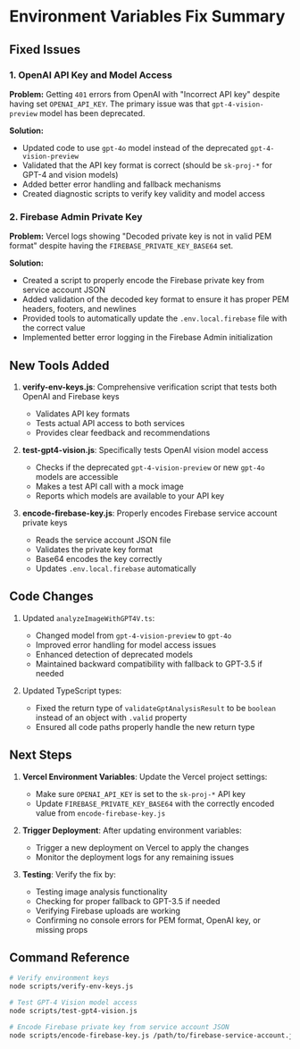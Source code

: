 # Environment Variables Fix Summary

## Fixed Issues

### 1. OpenAI API Key and Model Access

**Problem:** Getting `401` errors from OpenAI with "Incorrect API key" despite having set `OPENAI_API_KEY`. The primary issue was that `gpt-4-vision-preview` model has been deprecated.

**Solution:**
- Updated code to use `gpt-4o` model instead of the deprecated `gpt-4-vision-preview`
- Validated that the API key format is correct (should be `sk-proj-*` for GPT-4 and vision models)
- Added better error handling and fallback mechanisms
- Created diagnostic scripts to verify key validity and model access

### 2. Firebase Admin Private Key

**Problem:** Vercel logs showing "Decoded private key is not in valid PEM format" despite having the `FIREBASE_PRIVATE_KEY_BASE64` set.

**Solution:**
- Created a script to properly encode the Firebase private key from service account JSON
- Added validation of the decoded key format to ensure it has proper PEM headers, footers, and newlines
- Provided tools to automatically update the `.env.local.firebase` file with the correct value
- Implemented better error logging in the Firebase Admin initialization

## New Tools Added

1. **verify-env-keys.js**: Comprehensive verification script that tests both OpenAI and Firebase keys
   - Validates API key formats
   - Tests actual API access to both services
   - Provides clear feedback and recommendations

2. **test-gpt4-vision.js**: Specifically tests OpenAI vision model access
   - Checks if the deprecated `gpt-4-vision-preview` or new `gpt-4o` models are accessible
   - Makes a test API call with a mock image
   - Reports which models are available to your API key

3. **encode-firebase-key.js**: Properly encodes Firebase service account private keys 
   - Reads the service account JSON file
   - Validates the private key format
   - Base64 encodes the key correctly
   - Updates `.env.local.firebase` automatically

## Code Changes

1. Updated `analyzeImageWithGPT4V.ts`:
   - Changed model from `gpt-4-vision-preview` to `gpt-4o`
   - Improved error handling for model access issues
   - Enhanced detection of deprecated models
   - Maintained backward compatibility with fallback to GPT-3.5 if needed

2. Updated TypeScript types:
   - Fixed the return type of `validateGptAnalysisResult` to be `boolean` instead of an object with `.valid` property
   - Ensured all code paths properly handle the new return type

## Next Steps

1. **Vercel Environment Variables**: Update the Vercel project settings:
   - Make sure `OPENAI_API_KEY` is set to the `sk-proj-*` API key
   - Update `FIREBASE_PRIVATE_KEY_BASE64` with the correctly encoded value from `encode-firebase-key.js`

2. **Trigger Deployment**: After updating environment variables:
   - Trigger a new deployment on Vercel to apply the changes
   - Monitor the deployment logs for any remaining issues

3. **Testing**: Verify the fix by:
   - Testing image analysis functionality
   - Checking for proper fallback to GPT-3.5 if needed
   - Verifying Firebase uploads are working
   - Confirming no console errors for PEM format, OpenAI key, or missing props

## Command Reference

```bash
# Verify environment keys
node scripts/verify-env-keys.js

# Test GPT-4 Vision model access
node scripts/test-gpt4-vision.js

# Encode Firebase private key from service account JSON
node scripts/encode-firebase-key.js /path/to/firebase-service-account.json
``` 